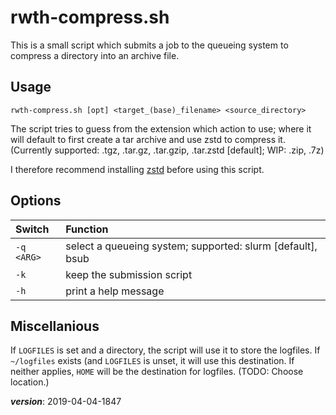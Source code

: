# rwth-compress.sh

This is a small script which submits a job to the queueing system 
to compress a directory into an archive file.

## Usage
 
```
rwth-compress.sh [opt] <target_(base)_filename> <source_directory>
```

The script tries to guess from the extension which action to use;
where it will default to first create a tar archive and use zstd to compress it.
(Currently supported: .tgz, .tar.gz, .tar.gzip, .tar.zstd [default]; WIP: .zip, .7z)

I therefore recommend installing [zstd](https://github.com/facebook/zstd) before
using this script.

## Options

| Switch     | Function |
|:-----------|:---------|
| `-q <ARG>` | select a queueing system; supported: slurm [default], bsub |
| `-k`       | keep the submission script |
| `-h`       | print a help message |

## Miscellanious

If `LOGFILES` is set and a directory, the script will use it to store the logfiles.
If `~/logfiles` exists (and `LOGFILES` is unset, it will use this destination.
If neither applies, `HOME` will be the destination for logfiles. 
(TODO: Choose location.)

___version___: 2019-04-04-1847
